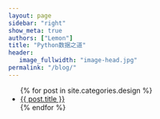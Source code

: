 ```yaml
---
layout: page
sidebar: "right"
show_meta: true
authors: ["Lemon"]
title: "Python数据之道"
header:
   image_fullwidth: "image-head.jpg"
permalink: "/blog/"
---
```

<ul>
    {% for post in site.categories.design %}
    <li><a href="{{ site.url }}{{ post.url }}">{{ post.title }}</a></li>
    {% endfor %}
</ul>
